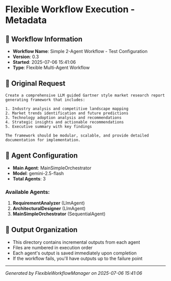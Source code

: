 # Flexible Workflow Execution - Metadata

## 🚀 Workflow Information
- **Workflow Name**: Simple 2-Agent Workflow - Test Configuration
- **Version**: 0.3
- **Started**: 2025-07-06 15:41:06
- **Type**: Flexible Multi-Agent Workflow

## 📝 Original Request
```
Create a comprehensive LLM guided Gartner style market research report generating framework that includes:

1. Industry analysis and competitive landscape mapping
2. Market trends identification and future predictions  
3. Technology adoption analysis and recommendations
4. Strategic insights and actionable recommendations
5. Executive summary with key findings

The framework should be modular, scalable, and provide detailed documentation for implementation.
```

## 🤖 Agent Configuration
- **Main Agent**: MainSimpleOrchestrator
- **Model**: gemini-2.5-flash
- **Total Agents**: 3

### Available Agents:
1. **RequirementAnalyzer** (LlmAgent)
2. **ArchitecturalDesigner** (LlmAgent)
3. **MainSimpleOrchestrator** (SequentialAgent)

## 📁 Output Organization
- This directory contains incremental outputs from each agent
- Files are numbered in execution order
- Each agent's output is saved immediately upon completion
- If the workflow fails, you'll have outputs up to the failure point

---
*Generated by FlexibleWorkflowManager on 2025-07-06 15:41:06*
